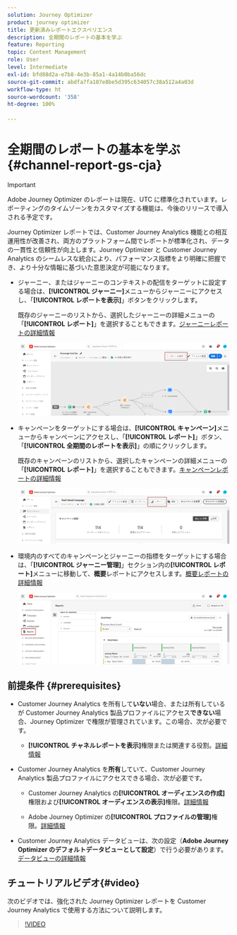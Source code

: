 ```yaml
---
solution: Journey Optimizer
product: journey optimizer
title: 更新済みレポートエクスペリエンス
description: 全期間のレポートの基本を学ぶ
feature: Reporting
topic: Content Management
role: User
level: Intermediate
exl-id: bfd88d2a-e7b8-4e3b-85a1-4a14b0ba56dc
source-git-commit: abdfa7fa107e8be5d395c634057c38a512a4a03d
workflow-type: ht
source-wordcount: '358'
ht-degree: 100%

---
```


# 全期間のレポートの基本を学ぶ {#channel-report-gs-cja}

>[!IMPORTANT]
>
>Adobe Journey Optimizer のレポートは現在、UTC に標準化されています。レポーティングのタイムゾーンをカスタマイズする機能は、今後のリリースで導入される予定です。

Journey Optimizer レポートでは、Customer Journey Analytics 機能との相互運用性が改善され、両方のプラットフォーム間でレポートが標準化され、データの一貫性と信頼性が向上します。Journey Optimizer と Customer Journey Analytics のシームレスな統合により、パフォーマンス指標をより明確に把握でき、より十分な情報に基づいた意思決定が可能になります。

* ジャーニー、またはジャーニーのコンテキストの配信をターゲットに設定する場合は、**[!UICONTROL ジャーニー]**&#x200B;メニューからジャーニーにアクセスし、「**[!UICONTROL レポートを表示]**」ボタンをクリックします。

  既存のジャーニーのリストから、選択したジャーニーの詳細メニューの「**[!UICONTROL レポート]**」を選択することもできます。[ジャーニーレポートの詳細情報](journey-global-report-cja.md)

  ![](assets/gs-cja-report-3.png)

* キャンペーンをターゲットにする場合は、**[!UICONTROL キャンペーン]**&#x200B;メニューからキャンペーンにアクセスし、「**[!UICONTROL レポート]**」ボタン、「**[!UICONTROL 全期間のレポートを表示]**」の順にクリックします。

  既存のキャンペーンのリストから、選択したキャンペーンの詳細メニューの「**[!UICONTROL レポート]**」を選択することもできます。[キャンペーンレポートの詳細情報](campaign-global-report-cja.md)

  ![](assets/gs-cja-report-2.png)

* 環境内のすべてのキャンペーンとジャーニーの指標をターゲットにする場合は、「**[!UICONTROL ジャーニー管理]**」セクション内の&#x200B;**[!UICONTROL レポート]**&#x200B;メニューに移動して、**概要**&#x200B;レポートにアクセスします。[概要レポートの詳細情報](channel-report-cja.md)

  ![](assets/gs-cja-report-1.png)

## 前提条件 {#prerequisites}

* Customer Journey Analytics を所有して&#x200B;**いない**&#x200B;場合、または所有しているが Customer Journey Analytics 製品プロファイルにアクセス&#x200B;**できない**&#x200B;場合、Journey Optimizer で権限が管理されています。この場合、次が必要です。

   * **[!UICONTROL チャネルレポートを表示]**&#x200B;権限または関連する役割。[詳細情報](../administration/permissions.md)

* Customer Journey Analytics を&#x200B;**所有**&#x200B;していて、Customer Journey Analytics 製品プロファイルにアクセスできる場合、次が必要です。

   * Customer Journey Analytics の&#x200B;**[!UICONTROL オーディエンスの作成]**&#x200B;権限および&#x200B;**[!UICONTROL オーディエンスの表示]**&#x200B;権限。[詳細情報](https://experienceleague.adobe.com/ja/docs/analytics-platform/using/technotes/access-control)

   * Adobe Journey Optimizer の&#x200B;**[!UICONTROL プロファイルの管理]**&#x200B;権限。[詳細情報](../administration/permissions.md)

* Customer Journey Analytics データビューは、次の設定（**Adobe Journey Optimizer のデフォルトデータビューとして設定**）で行う必要があります。[データビューの詳細情報](https://experienceleague.adobe.com/ja/docs/analytics-platform/using/cja-dataviews/create-dataview)

## チュートリアルビデオ{#video}

次のビデオでは、強化された Journey Optimizer レポートを Customer Journey Analytics で使用する方法について説明します。

>[!VIDEO](https://video.tv.adobe.com/v/3430413)